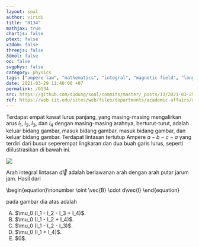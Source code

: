 ```yaml
---
layout: soal
author: viridi
title: "0134"
mathjax: true
chartjs: false
ptext: false
x3dom: false
threejs: false
3dmol: false
oo: false
svgphys: false
category: physics
tags: ["ampere law", "mathematics", "integral", "magnetic field", "long wire", "line integral", "square loop", "fi1202", "2020-1"]
date: 2021-03-29 11:40:00 +07
permalink: /0134
src: https://github.com/dudung/soal/commits/master/_posts/13/2021-03-29-ampere-law-4-long-wires-closed-loop.md
ref: https://web.iit.edu/sites/web/files/departments/academic-affairs/academic-resource-center/pdfs/Amperes_law.pdf
---
```

Terdapat empat kawat lurus panjang, yang masing-masing mengalirkan arus $I_1$, $I_2$, $I_3$, dan $I_4$ dengan masing-masing arahnya, berturut-turut, adalah keluar bidang gambar, masuk bidang gambar, masuk bidang gambar, dan keluar bidang gambar. Terdapat lintasan tertutup Ampere $a - b - c - a$ yang terdiri dari busur seperempat lingkaran dan dua buah garis lurus, seperti diilustrasikan di bawah ini.

![]({{site.baseurl}}/assets/img/0/13/0134.png)

Arah integral lintasan $d\vec{l}$ adalah berlawanan arah dengan arah putar jarum jam. Hasil dari

\begin{equation}\nonumber
\oint \vec{B} \cdot d\vec{l}
\end{equation}

pada gambar dia atas adalah

<ol type="A">
<li>$\mu_0 (I_1 - I_2 - I_3 + I_4)$.
<li>$\mu_0 (I_1 - I_2 + I_4)$.
<li>$\mu_0 (I_1 - I_2 - I_3)$.
<li>$\mu_0 (I_1 + I_4)$.
<li>$0$.
